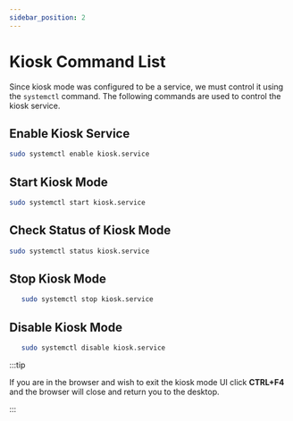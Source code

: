 ```yaml
---
sidebar_position: 2
---
```


# Kiosk Command List

Since kiosk mode was configured to be a service, we must control it using the `systemctl` command. The following commands are used to control the kiosk service.

## Enable Kiosk Service

```bash
sudo systemctl enable kiosk.service
```

## Start Kiosk Mode

```bash
sudo systemctl start kiosk.service
```

## Check Status of Kiosk Mode

```bash
sudo systemctl status kiosk.service
```

## Stop Kiosk Mode

```bash
   sudo systemctl stop kiosk.service
```

## Disable Kiosk Mode

```bash
   sudo systemctl disable kiosk.service
```

:::tip

If you are in the browser and wish to exit the kiosk mode UI click **CTRL+F4** and the browser will close and return you to the desktop.

:::
